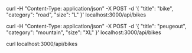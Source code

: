 curl -H "Content-Type: application/json" -X POST -d '{ "title": "bike", "category": "road", "size": "L" }' localhost:3000/api/bikes

curl -H "Content-Type: application/json" -X POST -d '{ "title": "peugeout", "category": "mountain", "size": "XL" }' localhost:3000/api/bikes

curl localhost:3000/api/bikes